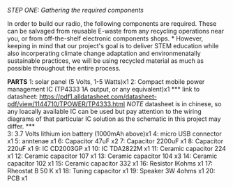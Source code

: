 *STEP ONE: Gathering the required components*

In order to build our radio, the following components are required.
These can be salvaged from reusable E-waste from any recycling operations near you,
or from off-the-shelf electronic components shops. 
*
However, keeping in mind that our project's goal is to deliver STEM education while 
also incorperating climate change adaptation and environmenatally sustainable practices, 
we will be using recycled material as much as possible throughout the entire process.

**PARTS**
1:  solar panel (5 Volts, 1-5 Watts)x1
2:  Compact mobile power management IC (TP4333 1A output, or any equivalent)x1 
    ***
    link to datasheet: https://pdf1.alldatasheet.com/datasheet-pdf/view/1144710/TPOWER/TP4333.html
    *NOTE* datasheet is in chinese, so any loacally available IC can be used but pay attention to 
          the wiring diagrams of that particular IC solution as the schematic in this project may differ.
    ***		  
3:  3.7 Volts lithium ion battery (1000mAh above)x1
4:  micro USB connector x1
5:  anntenae x1
6:  Capacitor 47uF x2 
7:  Capacitor 2200uF x1 
8:  Capacitor 220uF x1 
9:  IC CD2003GP x1 
10: IC TDA2822M x1 
11: Ceramic capacitor 224 x1 
12: Ceramic capacitor 107 x1 
13: Ceramic capacitor 104 x3 
14: Ceramic capacitor 102 x1 
15: Ceramic capacitor 332 x1 
16: Resistor lKohms x1 
17: Rheostat B 50 K x1
18: Tuning capacitor x1 
19: Speaker 3W 4ohms x1 
20: PCB x1 
